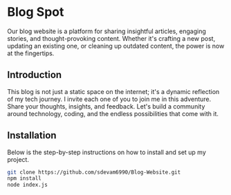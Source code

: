 # Blog Spot

Our blog website is a platform for sharing insightful articles, engaging stories, and thought-provoking content. Whether it's crafting a new post, updating an existing one, or cleaning up outdated content, the power is now at the fingertips.



## Introduction
This blog is not just a static space on the internet; it's a dynamic reflection of my tech journey.
I invite each one of you to join me in this adventure. Share your thoughts, insights, and feedback. Let's build a community around technology, coding, and the endless possibilities that come with it.


## Installation

Below is the step-by-step instructions on how to install and set up my project.

```bash
git clone https://github.com/sdevam6990/Blog-Website.git
npm install
node index.js

